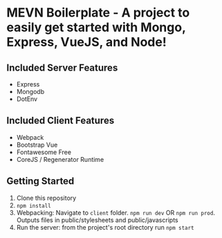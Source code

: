 # MEVN Boilerplate - A project to easily get started with Mongo, Express, VueJS, and Node!

## Included Server Features
* Express
* Mongodb
* DotEnv

## Included Client Features
* Webpack
* Bootstrap Vue
* Fontawesome Free
* CoreJS / Regenerator Runtime

## Getting Started
1. Clone this repository
2. `npm install`
3. Webpacking: Navigate to `client` folder. `npm run dev` OR `npm run prod`. Outputs files in public/stylesheets and public/javascripts
4. Run the server: from the project's root directory run `npm start`
